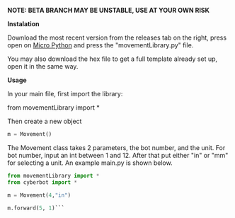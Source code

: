 **NOTE: BETA BRANCH MAY BE UNSTABLE, USE AT YOUR OWN RISK**


**Instalation**

Download the most recent version from the releases tab on the right, press open on [Micro Python](https://python.microbit.org/v/3/) and press the "movementLibrary.py" file.

You may also download the hex file to get a full template already set up, open it in the same way.

**Usage**

In your main file, first import the library:

from movementLibrary import *

Then create a new object
```python 
m = Movement()
```

The Movement class takes 2 parameters, the bot number, and the unit. For bot number, input an int between 1 and 12. 
After that put either "in" or "mm" for selecting a unit. An example main.py is shown below.
```python
from movementLibrary import *
from cyberbot import *

m = Movement(4,"in")

m.forward(5, 1)```
